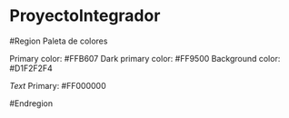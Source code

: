 # ProyectoIntegrador

#Region Paleta de colores

Primary color:        #FFB607
Dark primary color:   #FF9500
Background color:     #D1F2F2F4

*Text*
Primary:              #FF000000

#Endregion

